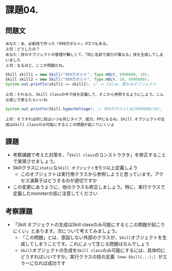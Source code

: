 
# 課題04. 

## 問題文

```
あなた：あ、必殺技で作った『999万ボルト』が2つもある。
上司：どうしたの？
あなた：技のオブジェクトの管理が難しくて、「同じ名前で威力が異なる」技を生成してしまいました
上司：なるほど、ここが問題だね。
```
```java
Skill skill1 = new Skill("999万ボルド", Type.HOLY, 9990000, 10);
Skill skill2 = new Skill("999万ボルド", Type.HOLY, 10, 9990000);
System.out.println(skill1 == skill2); // -> false、異なるオブジェクト
```
```
上司：それなら、Skill classの中で技を定義して、そこから参照するようにしよう。こんな感じで使えたらいいね
```
```java
System.out.println(Skill.hyperVoltage); // 999万ボルト(光/9990000/10);
```
```
上司：そうすれば同じ技はいつも同じタイプ、威力、PPになるね。Skill オブジェクトの生成はSkill classのみ可能にするとこの問題が起こりにくいよ
```

## 課題

- 考察課題で考えた対策を、「`Skill class`のコンストラクタ」を修正することで実現させましょう。
- Skillクラスに`static`な`Skill オブジェクト`を5つ以上定義しよう
    - このオブジェクトは実行用クラスから参照しようと思っています。アクセス演算子はどうするのが適切ですか
- この変更にあうように、他のクラスも修正しましょう。特に、実行クラスで定義したmonsterの技に注意してください

## 考察課題

- 「Skill オブジェクトの生成はSkill classのみ可能にするとこの問題が起こりにくい」とあります。次について考えてみましょう。
    - 「この問題」とは、意図しない外部のクラスが、`Skill`オブジェクトを生成してしまうことです。これによって生じる問題はなんでしょう
    - `Skill`オブジェクトの生成を`Skill class`のみ可能にするには、具体的にどうすればいいですか。実行クラスの技の定義（`new Skill(...);`）がエラーになれば成功です
